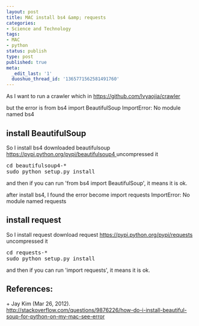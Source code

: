 ```yaml
---
layout: post
title: MAC install bs4 &amp; requests
categories:
- Science and Technology
tags:
- MAC
- python
status: publish
type: post
published: true
meta:
  _edit_last: '1'
  duoshuo_thread_id: '1365771562581491760'
---
```

As I want to run a crawler which in <a href="https://github.com/lvyaojia/crawler">https://github.com/lvyaojia/crawler</a>

but the error is
from bs4 import BeautifulSoup 
ImportError: No module named bs4

<h2>install BeautifulSoup</h2>
So I install bs4
downloaded beautifulsoup
<a href="https://pypi.python.org/pypi/beautifulsoup4" title="https://pypi.python.org/pypi/beautifulsoup4">https://pypi.python.org/pypi/beautifulsoup4
</a>uncompressed it
<pre>
cd beautifulsoup4-*
sudo python setup.py install
</pre>
and then if you can run 'from bs4 import BeautifulSoup', it means it is ok.

after install bs4, I found the error become
import requests
ImportError: No module named requests

<h2>install request</h2>
So I install request
download request
<a href="https://pypi.python.org/pypi/requests" title="https://pypi.python.org/pypi/requests">https://pypi.python.org/pypi/requests
</a>uncompressed it
<pre>
cd requests-*
sudo python setup.py install
</pre>
and then if you can run 'import requests', it means it is ok.

<h2>References:</h2>
+ Jay Kim (Mar 26, 2012). <a href="http://stackoverflow.com/questions/9876226/how-do-i-install-beautiful-soup-for-python-on-my-mac-see-error" title="http://stackoverflow.com/questions/9876226/how-do-i-install-beautiful-soup-for-python-on-my-mac-see-error">http://stackoverflow.com/questions/9876226/how-do-i-install-beautiful-soup-for-python-on-my-mac-see-error</a>
